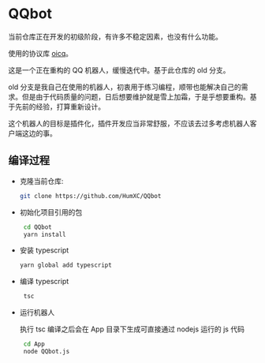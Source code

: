 # QQbot

当前仓库正在开发的初级阶段，有许多不稳定因素，也没有什么功能。

使用的协议库 [oicq](https://github.com/takayama-lily/oicq)。

这是一个正在重构的 QQ 机器人，缓慢迭代中。基于此仓库的 old 分支。

old 分支是我自己在使用的机器人，初衷用于练习编程，顺带也能解决自己的需求。但是由于代码质量的问题，日后想要维护就是雪上加霜，于是乎想要重构。基于先前的经验，打算重新设计。

这个机器人的目标是插件化，插件开发应当非常舒服，不应该去过多考虑机器人客户端这边的事。

## 编译过程

-   克隆当前仓库:

    ```bash
    git clone https://github.com/HumXC/QQbot
    ```

-   初始化项目引用的包

    ```bash
     cd QQbot
     yarn install
    ```

-   安装 typescript

    ```bash
    yarn global add typescript
    ```

-   编译 typescript

    ```bash
     tsc
    ```

-   运行机器人

    执行 tsc 编译之后会在 App 目录下生成可直接通过 nodejs 运行的 js 代码

    ```bash
     cd App
     node QQbot.js
    ```
